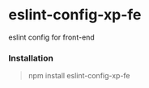 # eslint-config-xp-fe
eslint config for front-end

### Installation

> npm install eslint-config-xp-fe
